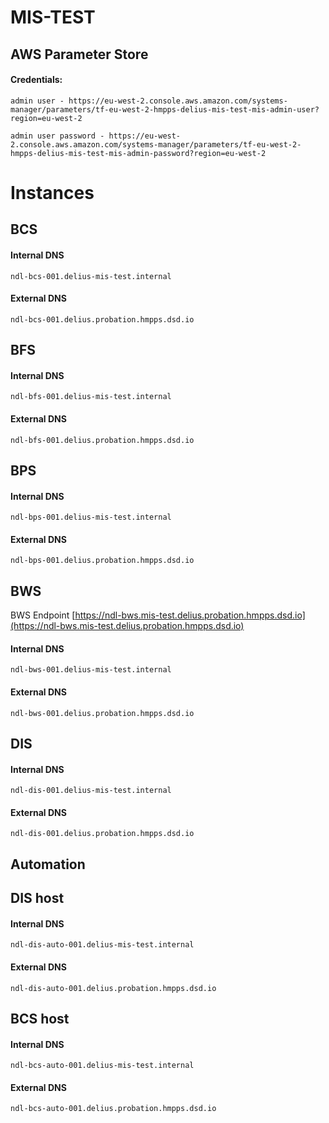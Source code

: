 # MIS-TEST


## AWS Parameter Store

#### Credentials:

```
admin user - https://eu-west-2.console.aws.amazon.com/systems-manager/parameters/tf-eu-west-2-hmpps-delius-mis-test-mis-admin-user?region=eu-west-2

admin user password - https://eu-west-2.console.aws.amazon.com/systems-manager/parameters/tf-eu-west-2-hmpps-delius-mis-test-mis-admin-password?region=eu-west-2
```

# Instances

## BCS

#### Internal DNS  


```
ndl-bcs-001.delius-mis-test.internal
```

#### External DNS  

```
ndl-bcs-001.delius.probation.hmpps.dsd.io
```
## BFS

#### Internal DNS  

```
ndl-bfs-001.delius-mis-test.internal
```

#### External DNS  

```
ndl-bfs-001.delius.probation.hmpps.dsd.io
```
## BPS
#### Internal DNS  


```
ndl-bps-001.delius-mis-test.internal

```

#### External DNS  

```
ndl-bps-001.delius.probation.hmpps.dsd.io
```
## BWS
BWS Endpoint [https://ndl-bws.mis-test.delius.probation.hmpps.dsd.io](https://ndl-bws.mis-test.delius.probation.hmpps.dsd.io)

#### Internal DNS  


```
ndl-bws-001.delius-mis-test.internal
```

#### External DNS  

```
ndl-bws-001.delius.probation.hmpps.dsd.io
```
## DIS
#### Internal DNS  


```
ndl-dis-001.delius-mis-test.internal
```

#### External DNS  

```
ndl-dis-001.delius.probation.hmpps.dsd.io
```
## Automation



##  DIS host
#### Internal DNS  


```
ndl-dis-auto-001.delius-mis-test.internal
```

#### External DNS  

```
ndl-dis-auto-001.delius.probation.hmpps.dsd.io
```
##  BCS host
#### Internal DNS  


```
ndl-bcs-auto-001.delius-mis-test.internal
```

#### External DNS  

```
ndl-bcs-auto-001.delius.probation.hmpps.dsd.io
```
